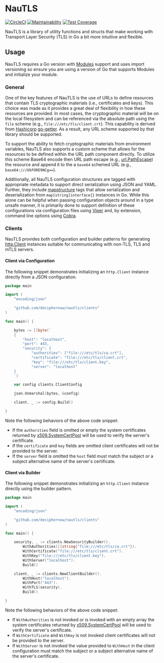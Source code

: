 # NauTLS

[![CircleCI](https://circleci.com/gh/DecipherNow/nautls.svg?style=svg)](https://circleci.com/gh/DecipherNow/nautls)
[![Maintainability](https://api.codeclimate.com/v1/badges/c6d23b8f02b1d4c634bf/maintainability)](https://codeclimate.com/github/DecipherNow/nautls/maintainability)
[![Test Coverage](https://api.codeclimate.com/v1/badges/c6d23b8f02b1d4c634bf/test_coverage)](https://codeclimate.com/github/DecipherNow/nautls/test_coverage)

NauTLS is a library of utility functions and structs that make working with Transport Layer Security (TLS) in Go a bit more intuitive and flexible.

## Usage

NauTLS requires a Go version with [Modules](https://github.com/golang/go/wiki/Modules) support and uses import versioning so ensure you are using a version of Go that supports Modules and initialize your module.

### General

One of the key features of NauTLS is the use of URLs to define resources that contain TLS cryptographic materials (i.e., certificates and keys). This choice was made as it provides a great deal of flexibility in how these resources are provided. In most cases, the cryptographic material will be on the local filesystem and can be referenced via the absolute path using the `file` scheme (e.g., `file:///etc/tls/client.crt`).  This capability is derived from [Hashicorp](https://www.hashicorp.com/) [go-getter](https://github.com/hashicorp/go-getter).  As a result, any URL scheme supported by that library should be supported.

To support the ability to fetch cryptographic materials from environment variables, NauTLS also supports a custom scheme that allows for the resources to be defined within the URL path component directly.  To utilize this scheme Base64 encode then URL path escape (e.g., [url.PathEscape](https://golang.org/pkg/net/url/#PathEscape)) the resource and append it to the a `base64` schemed URL (e.g., `base64:///UkFORE9NCg==`).

Additionally, all NauTLS configuration structures are tagged with appropriate metadata to support direct serialization using JSON and YAML. Further, they include [mapstructure](https://github.com/mitchellh/mapstructure) tags that allow serialization and deserialization from `map[string]interface{}` instances in Go. While this alone can be helpful when passing configuration objects around in a type unsafe manner, it is primarily done to support definition of these configurations via configuration files using [Viper](https://github.com/spf13/viper) and, by extension, command line options using [Cobra](https://github.com/spf13/cobra).

### Clients

NauTLS provides both configuration and builder patterns for generating [http.Client](https://golang.org/pkg/net/http/#Client) instances suitable for communicating with non-TLS, TLS and mTLS servers.

#### Client via Configuration

The following snippet demonstrates initializing an `http.Client` instance directly from a JSON configuration.

```go
package main

import (
	"encoding/json"

	"github.com/deciphernow/nautls/clients"
)

func main() {

	bytes := []byte(`
	{
		"host": "localhost",
		"port": 443,
		"security": {
			"authorities": ["file:///etc/tls/ca.crt"],
			"certificate": "file:///etc/tls/client.crt",
			"key": "file:///etc/tls/client.key",
			"server": "localhost"
	}
	`)

	var config clients.ClientConfig

	json.Unmarshal(bytes, &config)

	client, _ := config.Build()

}
```

Note the following behaviors of the above code snippet:

- If the `authorities` field is omitted or empty the system certificates returned by [x509.SystemCertPool](https://golang.org/pkg/crypto/x509/#SystemCertPool) will be used to verify the server's certificate.
- If the `certificate` and `key` fields are omitted client certificates will not be provided to the server.
- If the `server` field is omitted the `host` field must match the subject or a subject alternative name of the server's certificate.

#### Client via Builder

The following snippet demonstrates initializing an `http.Client` instance directly using the builder pattern.

```go
package main

import (
	"encoding/json"

	"github.com/deciphernow/nautls/clients"
)

func main() {

	security, _ := clients.NewSecurityBuilder().
		WithAuthorities([]string{"file:///etc/tls/ca.crt"}).
		WithCertificate("file:///etc/tls/client.crt").
		WithKey("file:///etc/tls/client.key").
		WithServer("localhost").
		Build()

	client, _ := clients.NewClientBuilder().
		WithHost("localhost").
		WithPort("443").
		WithTLS(security).
		Build()

}
```

Note the following behaviors of the above code snippet:

- If `WithAuthorities` is not invoked or is invoked with an empty array the system certificates returned by [x509.SystemCertPool](https://golang.org/pkg/crypto/x509/#SystemCertPool) will be used to verify the server's certificate.
- If `WithCertificate` and `WithKey` is not invoked client certificates will not be provided to the server.
- If `WithServer` is not invoked the value provided to `WithHost` in the client configuration must match the subject or a subject alternative name of the server's certificate.
